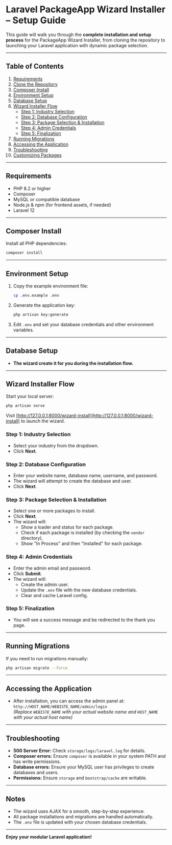# Laravel PackageApp Wizard Installer – Setup Guide
 
This guide will walk you through the **complete installation and setup process** for the PackageApp Wizard Installer, from cloning the repository to launching your Laravel application with dynamic package selection.
 
---
 
## Table of Contents
 
1. [Requirements](#requirements)
2. [Clone the Repository](#clone-the-repository)
3. [Composer Install](#composer-install)
4. [Environment Setup](#environment-setup)
5. [Database Setup](#database-setup)
6. [Wizard Installer Flow](#wizard-installer-flow)
    - [Step 1: Industry Selection](#step-1-industry-selection)
    - [Step 2: Database Configuration](#step-2-database-configuration)
    - [Step 3: Package Selection & Installation](#step-3-package-selection--installation)
    - [Step 4: Admin Credentials](#step-4-admin-credentials)
    - [Step 5: Finalization](#step-5-finalization)
7. [Running Migrations](#running-migrations)
8. [Accessing the Application](#accessing-the-application)
9. [Troubleshooting](#troubleshooting)
10. [Customizing Packages](#customizing-packages)
 
---
 
## Requirements
 
- PHP 8.2 or higher
- Composer
- MySQL or compatible database
- Node.js & npm (for frontend assets, if needed)
- Laravel 12
 
---
<!--
## Clone the Repository
 
```bash
git clone <your-repo-url> packageapp_new
cd packageapp_new
```
 
--- -->
 
## Composer Install
 
Install all PHP dependencies:
 
```bash
composer install
```
 
---
 
## Environment Setup
 
1. Copy the example environment file:
 
    ```bash
    cp .env.example .env
    ```
 
2. Generate the application key:
 
    ```bash
    php artisan key:generate
    ```
 
3. Edit `.env` and set your database credentials and other environment variables.
 
---
 
## Database Setup
 
- **The wizard create it for you during the installation flow.**
 
---
 
## Wizard Installer Flow
 
Start your local server:
 
```bash
php artisan serve
```
 
Visit [http://127.0.0.1:8000/wizard-install](http://127.0.0.1:8000/wizard-install) to launch the wizard.
 
### Step 1: Industry Selection
 
- Select your industry from the dropdown.
- Click **Next**.
 
### Step 2: Database Configuration
 
- Enter your website name, database name, username, and password.
- The wizard will attempt to create the database and user.
- Click **Next**.
 
### Step 3: Package Selection & Installation
 
- Select one or more packages to install.
- Click **Next**.
- The wizard will:
    - Show a loader and status for each package.    
    - Check if each package is installed (by checking the `vendor` directory).
    - Show "In Process" and then "Installed" for each package.
 
### Step 4: Admin Credentials
 
- Enter the admin email and password.
- Click **Submit**.
- The wizard will:  
    - Create the admin user.
    - Update the `.env` file with the new database credentials.
    - Clear and cache Laravel config.
 
### Step 5: Finalization
 
- You will see a success message and be redirected to the thank you page.
 
---
 
## Running Migrations
 
If you need to run migrations manually:
 
```bash
php artisan migrate --force
```
 
---
 
## Accessing the Application
 
- After installation, you can access the admin panel at:  
  `http://HOST_NAME/WEBISTE_NAME/admin/login`  
  *(Replace `WEBISTE_NAME` with your actual website name and `HOST_NAME` with your actual host name)*
 
---
 
## Troubleshooting
 
- **500 Server Error:** Check `storage/logs/laravel.log` for details.
- **Composer errors:** Ensure `composer` is available in your system PATH and has write permissions.
- **Database errors:** Ensure your MySQL user has privileges to create databases and users.
- **Permissions:** Ensure `storage` and `bootstrap/cache` are writable.
 
---
 
## Notes
 
- The wizard uses AJAX for a smooth, step-by-step experience.
- All package installations and migrations are handled automatically.
- The `.env` file is updated with your chosen database credentials.
 
---
 
**Enjoy your modular Laravel application!**
